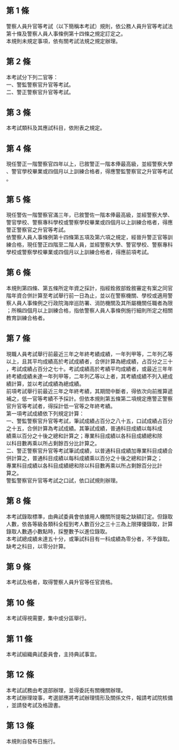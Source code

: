 第 1 條
-------
警察人員升官等考試（以下簡稱本考試）規則，依公務人員升官等考試法  
第十條及警察人員人事條例第十四條之規定訂定之。  
本規則未規定事項，依有關考試法規之規定辦理。

第 2 條
-------
本考試分下列二官等：  
一、警監警察官升官等考試。  
二、警正警察官升官等考試。

第 3 條
-------
本考試類科及其應試科目，依附表之規定。

第 4 條
-------
現任警正一階警察官四年以上，已敘警正一階本俸最高級，並經警察大學  
、警官學校畢業或四個月以上訓練合格者，得應警監警察官之升官等考試  
。

第 5 條
-------
現任警佐一階警察官滿三年，已敘警佐一階本俸最高級，並經警察大學、  
警官學校、警察專科學校或警察學校畢業或四個月以上訓練合格者，得應  
警正警察官之升官等考試。  
依警察人員人事條例第十四條第五項及第六項之規定，經晉升警正官等訓  
練合格，現任警正四階至二階人員，並經警察大學、警官學校、警察專科  
學校或警察學校畢業或四個月以上訓練合格者，得應前項考試。

第 6 條
-------
本規則第四條、第五條所定年資之採計，指經銓敘部銓敘審定有案之同官  
階年資合併計算至考試舉行前一日為止，並以在警察機關、學校或適用警  
察人員人事條例之行政院海岸巡防署、消防機關及其所屬機關任職者為限  
；所稱四個月以上訓練合格，指依警察人員人事條例施行細則所定之相關  
教育訓練合格者。

第 7 條
-------
現職人員考試舉行前最近三年之年終考績成績，一年列甲等，二年列乙等  
以上，且其平均成績高於考試成績者，合併計算為總成績，占百分之三十  
，考試成績占百分之七十。考試成績高於考績平均成績者，或最近三年年  
終考績成績未達一年列甲等，二年列乙等以上者，其考績成績不列入總成  
績計算，並以考試成績為總成績。  
前項考試舉行前最近三年之年終考績，其期間中斷者，得依次向前推算遞  
補之，低一官等考績不予採計。但依本規則第五條第二項規定應警正警察  
官升官等考試者，得採計低一官等之年終考績。  
第一項考試成績依下列規定計算：  
一、警監警察官升官等考試，筆試成績占百分之八十五，口試成績占百分  
    之十五，合併計算為考試成績。其筆試成績，普通科目成績以每科成  
    績乘以百分之十後之總和計算之；專業科目成績以各科目成績總和除  
    以科目數再乘以所占剩餘百分比計算之。  
二、警正警察官升官等考試筆試成績，以普通科目成績加專業科目成績合  
    併計算之，普通科目成績以每科成績乘以百分之十後之總和計算之；  
    專業科目成績以各科目成績總和除以科目數再乘以所占剩餘百分比計  
    算之。  
警監警察官升官等考試之口試，依口試規則辦理。

第 8 條
-------
本考試錄取標準，由典試委員會依據用人機關所提報之缺額訂定。但錄取  
人數，依各等級各類科全程到考人數百分之三十三為上限擇優錄取，計算  
錄取人數遇小數點時，採整數予以進位錄取。  
本考試總成績未達五十分，或筆試科目有一科成績為零分者，不予錄取。  
缺考之科目，以零分計算。

第 9 條
-------
本考試及格者，取得警察人員升官等任官資格。

第 10 條
--------
本考試得視需要，集中或分區舉行。

第 11 條
--------
本考試組織典試委員會，主持典試事宜。

第 12 條
--------
本考試試務由考選部辦理，並得委託有關機關辦理。  
本考試辦理竣事，考選部應將考試辦理情形及關係文件，報請考試院核備  
，並請發考試及格證書。

第 13 條
--------
本規則自發布日施行。

